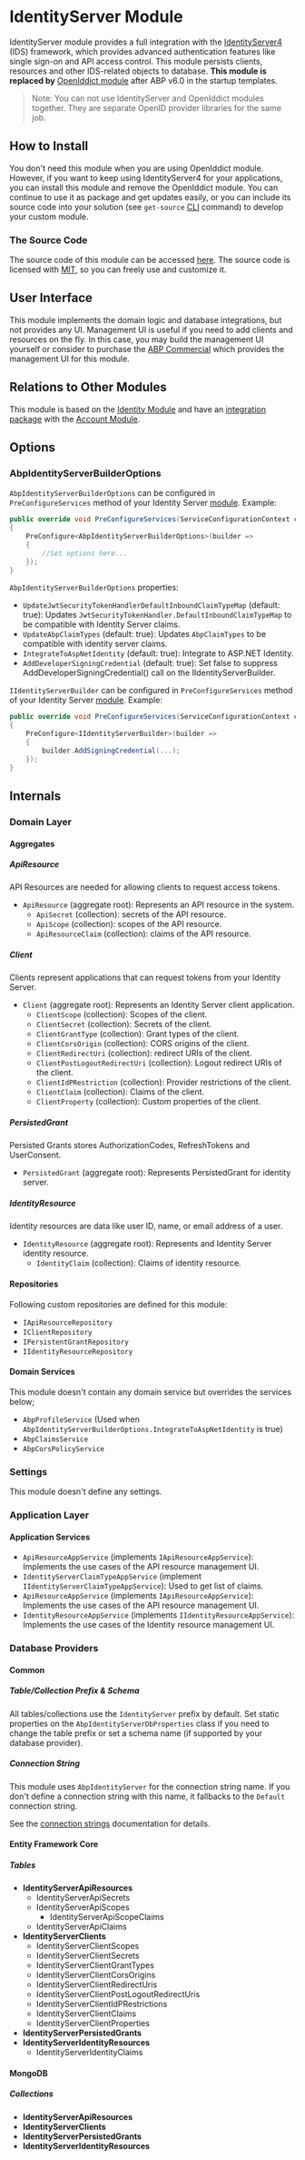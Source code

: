 # IdentityServer Module

IdentityServer module provides a full integration with the [IdentityServer4](https://github.com/IdentityServer/IdentityServer4) (IDS) framework, which provides advanced authentication features like single sign-on and API access control. This module persists clients, resources and other IDS-related objects to database. **This module is replaced by** [OpenIddict module](./openiddict.md) after ABP v6.0 in the startup templates.

> Note: You can not use IdentityServer and OpenIddict modules together. They are separate OpenID provider libraries for the same job.

## How to Install

You don't need this module when you are using OpenIddict module. However, if you want to keep using IdentityServer4 for your applications, you can install this module and remove the OpenIddict module. You can continue to use it as package and get updates easily, or you can include its source code into your solution (see `get-source` [CLI](../cli/index.md) command) to develop your custom module.

### The Source Code

The source code of this module can be accessed [here](https://github.com/abpframework/abp/tree/dev/modules/identityserver). The source code is licensed with [MIT](https://choosealicense.com/licenses/mit/), so you can freely use and customize it.

## User Interface

This module implements the domain logic and database integrations, but not provides any UI. Management UI is useful if you need to add clients and resources on the fly. In this case, you may build the management UI yourself or consider to purchase the [ABP Commercial](https://commercial.abp.io/) which provides the management UI for this module.

## Relations to Other Modules

This module is based on the [Identity Module](./identity.md) and have an [integration package](https://www.nuget.org/packages/Volo.Abp.Account.Web.IdentityServer) with the [Account Module](account.md).

## Options

### AbpIdentityServerBuilderOptions

`AbpIdentityServerBuilderOptions` can be configured in `PreConfigureServices` method of your Identity Server [module](../framework/architecture/modularity/basics.md). Example:

````csharp
public override void PreConfigureServices(ServiceConfigurationContext context)
{
	PreConfigure<AbpIdentityServerBuilderOptions>(builder =>
	{
    	//Set options here...		
	});
}
````

`AbpIdentityServerBuilderOptions` properties:

* `UpdateJwtSecurityTokenHandlerDefaultInboundClaimTypeMap` (default: true): Updates `JwtSecurityTokenHandler.DefaultInboundClaimTypeMap` to be compatible with Identity Server claims.
* `UpdateAbpClaimTypes` (default: true): Updates `AbpClaimTypes` to be compatible with identity server claims.
* `IntegrateToAspNetIdentity` (default: true): Integrate to ASP.NET Identity.
* `AddDeveloperSigningCredential` (default: true): Set false to suppress AddDeveloperSigningCredential() call on the IIdentityServerBuilder.

`IIdentityServerBuilder` can be configured in `PreConfigureServices` method of your Identity Server [module](../framework/architecture/modularity/basics.md). Example:

````csharp
public override void PreConfigureServices(ServiceConfigurationContext context)
{
	PreConfigure<IIdentityServerBuilder>(builder =>
	{
    	builder.AddSigningCredential(...);	
	});
}
````

## Internals

### Domain Layer

#### Aggregates

##### ApiResource

API Resources are needed for allowing clients to request access tokens.

* `ApiResource` (aggregate root): Represents an API resource in the system.
  * `ApiSecret` (collection): secrets of the API resource.
  * `ApiScope` (collection): scopes of the API resource.
  * `ApiResourceClaim` (collection): claims of the API resource.

##### Client

Clients represent applications that can request tokens from your Identity Server.

* `Client` (aggregate root): Represents an Identity Server client application.
  * `ClientScope` (collection): Scopes of the client.
  * `ClientSecret` (collection): Secrets of the client.
  * `ClientGrantType` (collection): Grant types of the client.
  * `ClientCorsOrigin` (collection): CORS origins of the client.
  * `ClientRedirectUri` (collection): redirect URIs of the client.
  * `ClientPostLogoutRedirectUri` (collection): Logout redirect URIs of the client.
  * `ClientIdPRestriction` (collection): Provider restrictions of the client.
  * `ClientClaim` (collection): Claims of the client.
  * `ClientProperty` (collection): Custom properties of the client.

##### PersistedGrant

Persisted Grants stores AuthorizationCodes, RefreshTokens and UserConsent.

* `PersistedGrant` (aggregate root): Represents PersistedGrant for identity server.

##### IdentityResource

Identity resources are data like user ID, name, or email address of a user.

* `IdentityResource` (aggregate root): Represents and Identity Server identity resource.
  * `IdentityClaim` (collection): Claims of identity resource.

#### Repositories

Following custom repositories are defined for this module:

* `IApiResourceRepository`
* `IClientRepository`
* `IPersistentGrantRepository`
* `IIdentityResourceRepository`

#### Domain Services

This module doesn't contain any domain service but overrides the services below;

* `AbpProfileService` (Used when `AbpIdentityServerBuilderOptions.IntegrateToAspNetIdentity` is true)
* `AbpClaimsService`
* `AbpCorsPolicyService`

### Settings

This module doesn't define any settings.

### Application Layer

#### Application Services

* `ApiResourceAppService` (implements `IApiResourceAppService`): Implements the use cases of the API resource management UI.
* `IdentityServerClaimTypeAppService` (implement `IIdentityServerClaimTypeAppService`): Used to get list of claims.
* `ApiResourceAppService` (implements `IApiResourceAppService`): Implements the use cases of the API resource management UI.
* `IdentityResourceAppService` (implements `IIdentityResourceAppService`): Implements the use cases of the Identity resource management UI.

### Database Providers

#### Common

##### Table/Collection Prefix & Schema

All tables/collections use the `IdentityServer` prefix by default. Set static properties on the `AbpIdentityServerDbProperties` class if you need to change the table prefix or set a schema name (if supported by your database provider).

##### Connection String

This module uses `AbpIdentityServer` for the connection string name. If you don't define a connection string with this name, it fallbacks to the `Default` connection string.

See the [connection strings](../framework/fundamentals/connection-strings.md) documentation for details.

#### Entity Framework Core

##### Tables

* **IdentityServerApiResources**
  * IdentityServerApiSecrets
  * IdentityServerApiScopes
    * IdentityServerApiScopeClaims
  * IdentityServerApiClaims
* **IdentityServerClients**
  * IdentityServerClientScopes
  * IdentityServerClientSecrets
  * IdentityServerClientGrantTypes
  * IdentityServerClientCorsOrigins
  * IdentityServerClientRedirectUris
  * IdentityServerClientPostLogoutRedirectUris
  * IdentityServerClientIdPRestrictions
  * IdentityServerClientClaims
  * IdentityServerClientProperties
* **IdentityServerPersistedGrants**
* **IdentityServerIdentityResources**
  * IdentityServerIdentityClaims

#### MongoDB

##### Collections

* **IdentityServerApiResources**
* **IdentityServerClients**
* **IdentityServerPersistedGrants**
* **IdentityServerIdentityResources**